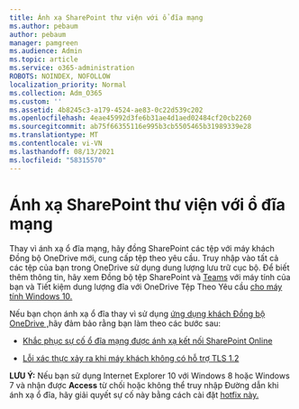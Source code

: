 ```yaml
---
title: Ánh xạ SharePoint thư viện với ổ đĩa mạng
ms.author: pebaum
author: pebaum
manager: pamgreen
ms.audience: Admin
ms.topic: article
ms.service: o365-administration
ROBOTS: NOINDEX, NOFOLLOW
localization_priority: Normal
ms.collection: Adm_O365
ms.custom: ''
ms.assetid: 4b8245c3-a179-4524-ae83-0c22d539c202
ms.openlocfilehash: 4eae45992d3fe6b31ae4d1aed02484cf20cb2260
ms.sourcegitcommit: ab75f66355116e995b3cb5505465b31989339e28
ms.translationtype: MT
ms.contentlocale: vi-VN
ms.lasthandoff: 08/13/2021
ms.locfileid: "58315570"
---
```

# <a name="map-a-sharepoint-library-to-a-network-drive"></a>Ánh xạ SharePoint thư viện với ổ đĩa mạng

Thay vì ánh xạ ổ đĩa mạng, hãy đồng SharePoint các tệp với máy khách Đồng bộ OneDrive mới, cung cấp tệp theo yêu cầu. Truy nhập vào tất cả các tệp của bạn trong OneDrive sử dụng dung lượng lưu trữ cục bộ. Để biết thêm thông tin, hãy xem Đồng bộ tệp SharePoint và [Teams](https://support.microsoft.com/office/sync-sharepoint-and-teams-files-with-your-computer-6de9ede8-5b6e-4503-80b2-6190f3354a88) với máy tính của bạn và Tiết kiệm dung lượng đĩa với OneDrive Tệp Theo Yêu cầu [cho máy tính Windows 10.](https://support.microsoft.com/office/save-disk-space-with-onedrive-files-on-demand-for-windows-10-0e6860d3-d9f3-4971-b321-7092438fb38e)

Nếu bạn chọn ánh xạ ổ đĩa thay vì sử dụng [ứng dụng khách Đồng bộ OneDrive ,](https://support.microsoft.com/office/sync-sharepoint-and-teams-files-with-your-computer-6de9ede8-5b6e-4503-80b2-6190f3354a88)hãy đảm bảo rằng bạn làm theo các bước sau:

- [Khắc phục sự cố ổ đĩa mạng được ánh xạ kết nối SharePoint Online](https://docs.microsoft.com/sharepoint/support/administration/troubleshoot-mapped-network-drives)

- [Lỗi xác thực xảy ra khi máy khách không có hỗ trợ TLS 1.2](https://docs.microsoft.com/sharepoint/troubleshoot/administration/authentication-errors-tls12-support#network-drive-mapped-to-a-sharepoint-library)  

**LƯU Ý:** Nếu bạn sử dụng Internet Explorer 10 với Windows 8 hoặc Windows 7 và nhận  được **Access** từ chối hoặc không thể truy nhập Đường dẫn khi ánh xạ ổ đĩa, hãy giải quyết sự cố này bằng cách cài đặt [hotfix này.](https://support.microsoft.com/topic/error-when-you-open-a-sharepoint-document-library-in-windows-explorer-or-map-a-network-drive-to-the-library-after-you-install-internet-explorer-10-96e640ba-059f-9b09-bb91-2a0319ee8b1d)